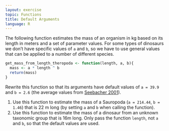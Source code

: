 ```yaml
---
layout: exercise
topic: Functions
title: Default Arguments
language: R
---
```


The following function estimates the mass of an organism in kg based on its
length in meters and a set of parameter values. For some types of dinosaurs
we don’t have specific values of `a` and `b`, so we have to use general values
that can be applied to a number of different species.

```r
get_mass_from_length_theropoda <- function(length, a, b){
  mass <- a * length ^ b
  return(mass)
}
```

Rewrite this function so that its arguments have default values of `a = 39.9` and `b = 2.6` (the average values from [Seebacher 2001](http://www.jstor.org/stable/4524171)).

1. Use this function to estimate the mass of a Sauropoda (`a = 214.44`, `b = 1.46`) that
   is 22 m long (by setting `a` and `b` when calling the function).
2. Use this function to estimate the mass of a dinosaur from an unknown taxonomic group that is 16m long.
   Only pass the function `length`, not `a` and `b`, so that the default values are used.
